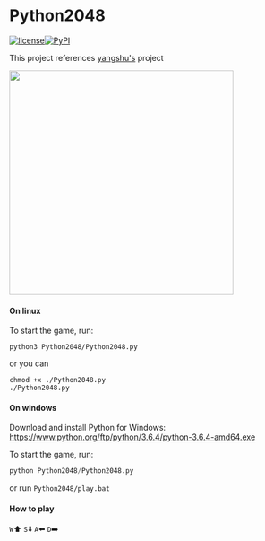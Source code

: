# Python2048

[![license](https://img.shields.io/github/license/mashape/apistatus.svg)](https://github.com/luliyucoordinate/PictureToCharacter)[![PyPI](https://img.shields.io/pypi/pyversions/Django.svg)](https://github.com/luliyucoordinate/PictureToCharacter)

This project references [yangshu's](https://github.com/yangshun/2048-python) project

<div style="align: center">
<img src="http://wx1.sinaimg.cn/mw690/af2d2659gy1fobfxqj4wyj20o80msaa2.jpg"  width = "400" height = "400">
</div>

#### On linux

To start the game, run:

```shell
python3 Python2048/Python2048.py
```

or you can 

```shell
chmod +x ./Python2048.py
./Python2048.py
```

#### On windows

Download and install Python for Windows: <https://www.python.org/ftp/python/3.6.4/python-3.6.4-amd64.exe>

To start the game, run:

```python
python Python2048/Python2048.py
```

or run `Python2048/play.bat`

#### How to play

`W`:arrow_up:		 `S`:arrow_down:		`A`:arrow_left:	`D`:arrow_right:
